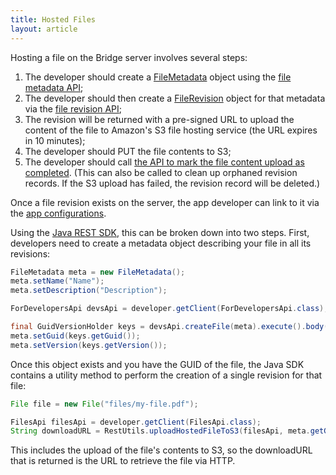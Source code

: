 ```yaml
---
title: Hosted Files
layout: article
---
```


<div id="toc"></div>

Hosting a file on the Bridge server involves several steps:

1. The developer should create a [FileMetadata](/model-browser.html#FileMetadata) object using the [file metadata API](/swagger-ui/index.html#/Files/createFile);
1. The developer should then create a [FileRevision](/model-browser.html#FileRevision) object for that metadata via the [file revision API](/swagger-ui/index.html#/Files/createFileRevision);
1. The revision will be returned with a pre-signed URL to upload the content of the file to Amazon's S3 file hosting service (the URL expires in 10 minutes);
1. The developer should PUT the file contents to S3;
1. The developer should call [the API to mark the file content upload as completed](/swagger-ui/index.html#/Files/finishFileRevision). (This can also be called to clean up orphaned revision records. If the S3 upload has failed, the revision record will be deleted.)

Once a file revision exists on the server, the app developer can link to it via the [app configurations](/articles/mobile/appconfigs.html).

Using the [Java REST SDK](/articles/java.html), this can be broken down into two steps. First, developers need to create a metadata object describing your file in all its revisions:

```java
FileMetadata meta = new FileMetadata();
meta.setName("Name");
meta.setDescription("Description");

ForDevelopersApi devsApi = developer.getClient(ForDevelopersApi.class);

final GuidVersionHolder keys = devsApi.createFile(meta).execute().body();
meta.setGuid(keys.getGuid());
meta.setVersion(keys.getVersion());
```

Once this object exists and you have the GUID of the file, the Java SDK contains a utility method to perform the creation of a single revision for that file:

```java
File file = new File("files/my-file.pdf");

FilesApi filesApi = developer.getClient(FilesApi.class);
String downloadURL = RestUtils.uploadHostedFileToS3(filesApi, meta.getGuid(), file);
```

This includes the upload of the file's contents to S3, so the downloadURL that is returned is the URL to retrieve the file via HTTP.